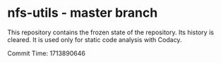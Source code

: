 # nfs-utils - master branch

This repository contains the frozen state of the repository.
Its history is cleared. It is used only for static code
analysis with Codacy.

Commit Time: 1713890646